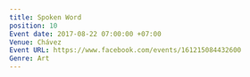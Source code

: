 ```yaml
---
title: Spoken Word
position: 10
Event date: 2017-08-22 07:00:00 +07:00
Venue: Chávez
Event URL: https://www.facebook.com/events/161215084432600
Genre: Art
---
```


